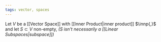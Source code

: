 ```yaml
---
tags: vector, spaces
---
```

Let $V$ be a [[Vector Space]] with [[Inner Product|inner product]] $\innp{,}$ and let $S \subset V$ non-empty,  *(S isn't necessarily a [[Linear Subspaces|subspace]])*
